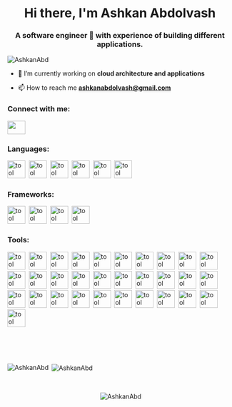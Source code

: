 <h1 align="center">Hi there, I'm Ashkan Abdolvash </h1>
<h3 align="center">A software engineer 🚀 with experience of building different applications.</h3>

<p align="left"> <img src="https://komarev.com/ghpvc/?username=AshkanAbd&label=Profile%20views&color=blue&style=flat" alt="AshkanAbd" /> </p>

- 🔭 I’m currently working on **cloud architecture and applications**

- 📫 How to reach me **ashkanabdolvash@gmail.com**

<h3 align="left">Connect with me:</h3>
<p align="left">
<a href="https://www.linkedin.com/in/ashkan-abdolvash/" target="blank"><img align="center" src="https://cdn.jsdelivr.net/gh/devicons/devicon/icons/linkedin/linkedin-original.svg" alt="" height="30" width="40" /></a>
</p>

<div align="left">
<h3 >Languages:</h3>
<p > 
<img src='https://cdn.jsdelivr.net/gh/devicons/devicon/icons/go/go-original-wordmark.svg' alt="tool" width="40" height="40"/>&nbsp;
<img src='https://cdn.jsdelivr.net/gh/devicons/devicon/icons/rust/rust-plain.svg' alt="tool" width="40" height="40"/>&nbsp;
<img src='https://cdn.jsdelivr.net/gh/devicons/devicon/icons/nodejs/nodejs-original-wordmark.svg' alt="tool" width="40" height="40"/>&nbsp;
<img src='https://cdn.jsdelivr.net/gh/devicons/devicon/icons/javascript/javascript-original.svg' alt="tool" width="40" height="40"/>&nbsp;
<img src='https://cdn.jsdelivr.net/gh/devicons/devicon/icons/typescript/typescript-original.svg' alt="tool" width="40" height="40"/>&nbsp;
<img src='https://cdn.jsdelivr.net/gh/devicons/devicon/icons/csharp/csharp-original.svg' alt="tool" width="40" height="40"/>
</p>
<h3 >Frameworks:</h3>
<p >
<img src='https://cdn.jsdelivr.net/gh/devicons/devicon/icons/nestjs/nestjs-plain-wordmark.svg' alt="tool" width="40" height="40"/>&nbsp;
<img src='https://cdn.jsdelivr.net/gh/devicons/devicon/icons/express/express-original-wordmark.svg' alt="tool" width="40" height="40"/>&nbsp;
<img src='https://cdn.jsdelivr.net/gh/devicons/devicon/icons/dotnetcore/dotnetcore-original.svg' alt="tool" width="40" height="40"/>&nbsp;
<img src='https://cdn.jsdelivr.net/gh/devicons/devicon/icons/dot-net/dot-net-original-wordmark.svg' alt="tool" width="40" height="40"/>
</p>
<h3 >Tools:</h3>
<p >
<img src='https://cdn.jsdelivr.net/gh/devicons/devicon/icons/npm/npm-original-wordmark.svg' alt="tool" width="40" height="40"/>&nbsp;
<img src='https://cdn.jsdelivr.net/gh/devicons/devicon/icons/yarn/yarn-original-wordmark.svg' alt="tool" width="40" height="40"/>&nbsp;
<img src='https://cdn.jsdelivr.net/gh/devicons/devicon/icons/nuget/nuget-original-wordmark.svg' alt="tool" width="40" height="40"/>&nbsp;
<img src='https://cdn.jsdelivr.net/gh/devicons/devicon/icons/socketio/socketio-original-wordmark.svg' alt="tool" width="40" height="40"/>&nbsp;
<img src='https://cdn.jsdelivr.net/gh/devicons/devicon/icons/graphql/graphql-plain-wordmark.svg' alt="tool" width="40" height="40"/>&nbsp;
<img src='https://cdn.jsdelivr.net/gh/devicons/devicon/icons/eslint/eslint-original-wordmark.svg' alt="tool" width="40" height="40"/>&nbsp;
<img src='https://cdn.jsdelivr.net/gh/devicons/devicon/icons/jest/jest-plain.svg' alt="tool" width="40" height="40"/>&nbsp;
<img src='https://cdn.jsdelivr.net/gh/devicons/devicon/icons/apachekafka/apachekafka-original-wordmark.svg' alt="tool" width="40" height="40"/>&nbsp;
<img src='https://cdn.jsdelivr.net/gh/devicons/devicon/icons/amazonwebservices/amazonwebservices-original-wordmark.svg' alt="tool" width="40" height="40"/>&nbsp;
<img src='https://cdn.jsdelivr.net/gh/devicons/devicon/icons/azure/azure-original-wordmark.svg' alt="tool" width="40" height="40"/>&nbsp;
<img src='https://cdn.jsdelivr.net/gh/devicons/devicon/icons/docker/docker-original-wordmark.svg' alt="tool" width="40" height="40"/>&nbsp;
<img src='https://cdn.jsdelivr.net/gh/devicons/devicon/icons/kubernetes/kubernetes-plain-wordmark.svg' alt="tool" width="40" height="40"/>&nbsp;
<img src='https://cdn.jsdelivr.net/gh/devicons/devicon/icons/nginx/nginx-original.svg' alt="tool" width="40" height="40"/>&nbsp;
<img src='https://cdn.jsdelivr.net/gh/devicons/devicon/icons/prometheus/prometheus-original-wordmark.svg' alt="tool" width="40" height="40"/>&nbsp;
<img src='https://cdn.jsdelivr.net/gh/devicons/devicon/icons/grafana/grafana-original-wordmark.svg' alt="tool" width="40" height="40"/>&nbsp;
<img src='https://cdn.jsdelivr.net/gh/devicons/devicon/icons/firebase/firebase-plain-wordmark.svg' alt="tool" width="40" height="40"/>&nbsp;
<img src='https://cdn.jsdelivr.net/gh/devicons/devicon/icons/git/git-original-wordmark.svg' alt="tool" width="40" height="40"/>&nbsp;
<img src='https://cdn.jsdelivr.net/gh/devicons/devicon/icons/github/github-original-wordmark.svg' alt="tool" width="40" height="40"/>&nbsp;
<img src='https://cdn.jsdelivr.net/gh/devicons/devicon/icons/gitlab/gitlab-original-wordmark.svg' alt="tool" width="40" height="40"/>&nbsp;
<img src='https://cdn.jsdelivr.net/gh/devicons/devicon/icons/mongodb/mongodb-original-wordmark.svg' alt="tool" width="40" height="40"/>&nbsp;
<img src='https://cdn.jsdelivr.net/gh/devicons/devicon/icons/mysql/mysql-original-wordmark.svg' alt="tool" width="40" height="40"/>&nbsp;
<img src='https://cdn.jsdelivr.net/gh/devicons/devicon/icons/postgresql/postgresql-original-wordmark.svg' alt="tool" width="40" height="40"/>&nbsp;
<img src='https://cdn.jsdelivr.net/gh/devicons/devicon/icons/sqlite/sqlite-original-wordmark.svg' alt="tool" width="40" height="40"/>&nbsp;
<img src='https://cdn.jsdelivr.net/gh/devicons/devicon/icons/redis/redis-original-wordmark.svg' alt="tool" width="40" height="40"/>&nbsp;
<img src='https://cdn.jsdelivr.net/gh/devicons/devicon/icons/ubuntu/ubuntu-plain-wordmark.svg' alt="tool" width="40" height="40"/>&nbsp;
<img src='https://cdn.jsdelivr.net/gh/devicons/devicon/icons/linux/linux-original.svg' alt="tool" width="40" height="40"/>&nbsp;
<img src='https://cdn.jsdelivr.net/gh/devicons/devicon/icons/codecov/codecov-plain.svg' alt="tool" width="40" height="40"/>&nbsp;
<img src='https://cdn.jsdelivr.net/gh/devicons/devicon/icons/confluence/confluence-original-wordmark.svg' alt="tool" width="40" height="40"/>&nbsp;
<img src='https://cdn.jsdelivr.net/gh/devicons/devicon/icons/slack/slack-original.svg' alt="tool" width="40" height="40"/>&nbsp;
<img src='https://cdn.jsdelivr.net/gh/devicons/devicon/icons/jira/jira-original-wordmark.svg' alt="tool" width="40" height="40"/>&nbsp;
<img src='https://cdn.jsdelivr.net/gh/devicons/devicon/icons/trello/trello-plain-wordmark.svg' alt="tool" width="40" height="40"/>&nbsp;
</p>
</br></br></br>
<p><img align="left" src="https://github-readme-stats.vercel.app/api?username=AshkanAbd&show_icons=true&count_private=true&theme=github_dark" alt="AshkanAbd" /></p>
<p>&nbsp;<img align="center" src="https://github-readme-stats.vercel.app/api/top-langs/?username=AshkanAbd&layout=compact&hide=makefile,cmake,c%2B%2B,c,html,java,assembly,shell,css,python&theme=github_dark" alt="AshkanAbd" /></p>
</br>
<p align="center">&nbsp;<img align="center" src="https://github-profile-trophy.vercel.app/?username=AshkanAbd&theme=darkhub&no-bg=false&margin-w=20&title=Stars,MultiLanguage,Commits,Repositories,PullRequest" alt="AshkanAbd"/> </p>

